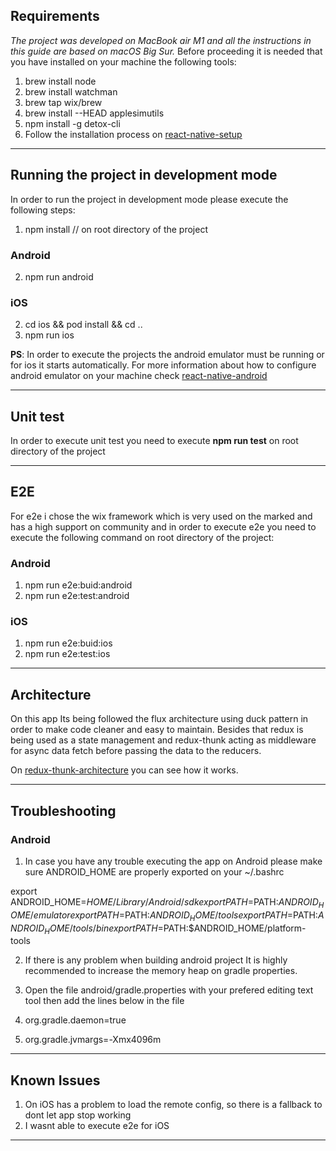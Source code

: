 ## Requirements

*The project was developed on MacBook air M1 and all the instructions in this guide are based on macOS Big Sur.*
Before proceeding it is needed that you have installed on your machine the following tools:

1. brew install node
2. brew install watchman
3. brew tap wix/brew
4. brew install --HEAD applesimutils
5. npm install -g detox-cli
6. Follow the installation process on [react-native-setup](https://reactnative.dev/docs/environment-setup)

---

## Running the project in development mode

In order to run the project in development mode please execute the following steps:

1. npm install // on root directory of the project

### Android

2. npm run android

### iOS

2. cd ios && pod install && cd ..
3. npm run ios

**PS**: In order to execute the projects the android emulator must be running or for ios it starts automatically. For more information about how to configure android emulator on your machine check [react-native-android](https://reactnative.dev/docs/environment-setup)

---

## Unit test

In order to execute unit test you need to execute **npm run test** on root directory of the project

---

## E2E

For e2e i chose the wix framework which is very used on the marked and has a high support on community and in order to execute e2e you need to execute the following command on root directory of the project:

### Android

1. npm run e2e:buid:android
2. npm run e2e:test:android

### iOS

1. npm run e2e:buid:ios
2. npm run e2e:test:ios

---

## Architecture

On this app Its being followed the flux architecture using duck pattern in order to make code cleaner and easy to maintain.
Besides that redux is being used as a state management and redux-thunk acting as middleware for async data fetch before passing the data to the reducers.

On [redux-thunk-architecture](https://redux.js.org/assets/images/ReduxAsyncDataFlowDiagram-d97ff38a0f4da0f327163170ccc13e80.gif) you can see how it works.

---

## Troubleshooting

### Android

1. In case you have any trouble executing the app on Android please make sure ANDROID_HOME are properly exported on your ~/.bashrc

export ANDROID_HOME=$HOME/Library/Android/sdk
export PATH=$PATH:$ANDROID_HOME/emulator
export PATH=$PATH:$ANDROID_HOME/tools
export PATH=$PATH:$ANDROID_HOME/tools/bin
export PATH=$PATH:$ANDROID_HOME/platform-tools

2. If there is any problem when building android project It is highly recommended to increase the memory heap on gradle properties.

1. Open the file android/gradle.properties with your prefered editing text tool then add the lines below in the file
2. org.gradle.daemon=true
3. org.gradle.jvmargs=-Xmx4096m

---

## Known Issues

1. On iOS has a problem to load the remote config, so there is a fallback to dont let app stop working
2. I wasnt able to execute e2e for iOS

---
